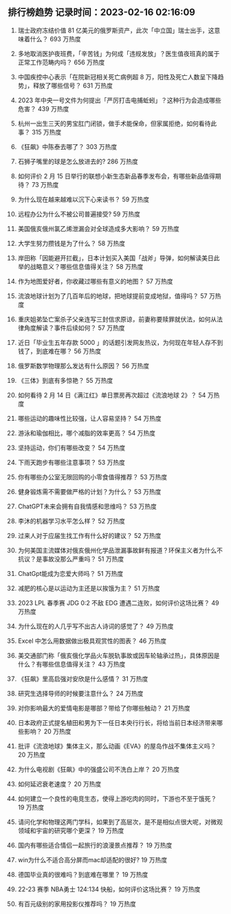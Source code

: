 
## 排行榜趋势 记录时间：2023-02-16 02:16:09
  
  1. 瑞士政府冻结价值 81 亿美元的俄罗斯资产，此次「中立国」瑞士出手，这意味着什么？ 693 万热度
    
  2. 多地取消医护夜班费，「辛苦钱」为何成「违规发放」？医生值夜班真的属于正常工作范畴内吗？ 656 万热度
    
  3. 中国疾控中心表示「在院新冠相关死亡病例超 8 万，阳性及死亡人数呈下降趋势」，释放了哪些信号？ 631 万热度
    
  4. 2023 年中央一号文件为何提出「严厉打击电捕蚯蚓」？这种行为会造成哪些危害？ 439 万热度
    
  5. 杭州一出生三天的男宝肛门闭锁，做手术能保命，但家属拒绝，如何看待此事？ 315 万热度
    
  6. 《狂飙》中陈泰去哪了？ 303 万热度
    
  7. 石狮子嘴里的球是怎么放进去的? 286 万热度
    
  8. 如何评价 2 月 15 日举行的联想小新生态新品春季发布会，有哪些新品值得期待？ 73 万热度
    
  9. 为什么现在越来越难以沉下心来读书？ 59 万热度
    
  10. 远程办公为什么不被公司普遍接受? 59 万热度
    
  11. 美国俄亥俄州氯乙烯泄漏会对全球造成多大影响？ 59 万热度
    
  12. 大学生努力攒钱是为了什么？ 58 万热度
    
  13. 岸田称「因能避开拦截」，日本计划买入美国「战斧」导弹，如何解读美日此举的战略意义？哪些信息值得关注？ 58 万热度
    
  14. 作为地图爱好者，你收藏过哪些有意义的地图？ 57 万热度
    
  15. 流浪地球计划为了几百年后的地球，把地球提前变成地狱，值得吗？ 57 万热度
    
  16. 重庆姐弟坠亡案杀子父亲连写三封信求原谅，前妻称要赎罪就伏法，如何从法律角度解读？事件后续如何？ 57 万热度
    
  17. 近日「毕业生五年存款 5000 」的话题引发网友热议，为何现在年轻人存不到钱了，到底难在哪？ 56 万热度
    
  18. 俄罗斯数学物理那么发达有什么原因？ 56 万热度
    
  19. 《三体》到底有多惊艳？ 55 万热度
    
  20. 如何看待 2 月 14 日《满江红》单日票房再次超过《流浪地球 2》？ 54 万热度
    
  21. 哪些运动的趣味性比较强，让人容易坚持？ 54 万热度
    
  22. 游泳和瑜伽相比，哪个减脂的效率更高？ 54 万热度
    
  23. 坚持运动，你们有哪些改变？ 54 万热度
    
  24. 下雨天跑步有哪些注意事项？ 53 万热度
    
  25. 你有哪些办公室无限回购的小零食值得推荐？ 53 万热度
    
  26. 健身锻炼需不需要做严格的计划？为什么？ 53 万热度
    
  27. ChatGPT未来会拥有自我情感和思维吗？ 53 万热度
    
  28. 李沐的机器学习水平怎么样？ 52 万热度
    
  29. 过来人对于应届生找工作有什么好的建议？ 52 万热度
    
  30. 为何美国主流媒体对俄亥俄州化学品泄漏事故鲜有报道？环保主义者为什么不抗议？是事故没那么严重吗？ 51 万热度
    
  31. ChatGpt能成为恋爱大师吗？ 51 万热度
    
  32. 减肥的核心是以运动为主还是以挨饿为主？ 51 万热度
    
  33. 2023 LPL 春季赛 JDG 0:2 不敌 EDG 遭遇二连败，如何评价这场比赛？ 49 万热度
    
  34. 为什么现在的人几乎写不出古人诗词的感觉了？ 49 万热度
    
  35. Excel 中怎么用数据做出极具观赏性的图表？ 46 万热度
    
  36. 美交通部门称「俄亥俄化学品火车脱轨事故或因车轮轴承过热」，具体原因是什么？有哪些信息值得关注？ 43 万热度
    
  37. 《狂飙》里高启强对安欣是什么感情？ 31 万热度
    
  38. 研究生选择导师的时候要注意什么？ 24 万热度
    
  39. 对你影响最大的爱情电影是哪部？带给了你哪些触动？ 21 万热度
    
  40. 日本政府正式提名植田和男为下一任日本央行行长，将给当前日本经济带来哪些影响？ 20 万热度
    
  41. 批评《流浪地球》集体主义，那么动画《EVA》的屋岛作战不集体主义吗？ 20 万热度
    
  42. 为什么电视剧《狂飙》中的强盛公司不洗白上岸？ 20 万热度
    
  43. 如何延迟衰老速度？ 20 万热度
    
  44. 如何建立一个良性的电竞生态，使得上游吃肉的同时，下游也不至于饿死？ 19 万热度
    
  45. 请问化学和物理这两门学科，如果到了高层次，是不是相似点很大呢，对微观领域和宇宙的研究哪个更深？ 19 万热度
    
  46. 国内有哪些适合情侣一起旅行的浪漫景点推荐？ 19 万热度
    
  47. win为什么不适合高分屏而mac却适配的很好? 19 万热度
    
  48. 德国毕业真的很难吗？到底难在哪里？ 19 万热度
    
  49. 22-23 赛季 NBA勇士 124:134 快船，如何评价这场比赛？ 19 万热度
    
  50. 有百元级别的家用投影仪推荐吗？ 19 万热度
    